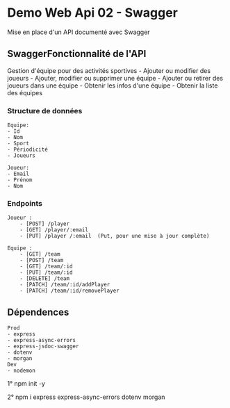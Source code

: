#   Demo Web Api 02 - Swagger
Mise en place d'un API documenté avec Swagger

## SwaggerFonctionnalité de l'API
Gestion d'équipe pour des activités sportives
    - Ajouter ou modifier des joueurs
    - Ajouter, modifier ou supprimer une équipe
    - Ajouter ou retirer des joueurs dans une équipe
    - Obtenir les infos d'une équipe
    - Obtenir la liste des équipes

### Structure de données
    Equipe:
    - Id
    - Nom
    - Sport
    - Périodicité
    - Joueurs

    Joueur:
    - Email
    - Prénom
    - Nom

### Endpoints
    Joueur : 
        - [POST] /player
        - [GET] /player/:email
        - [PUT] /player /:email  (Put, pour une mise à jour complète)

    Equipe : 
        - [GET] /team
        - [POST] /team
        - [GET] /team/:id
        - [PUT] /team/:id
        - [DELETE] /team
        - [PATCH] /team/:id/addPlayer
        - [PATCH] /team/:id/removePlayer

## Dépendences
    Prod
    - express
    - express-async-errors
    - express-jsdoc-swagger
    - dotenv
    - morgan
    Dev
    - nodemon

1° npm init -y

2° npm i express express-async-errors dotenv morgan


